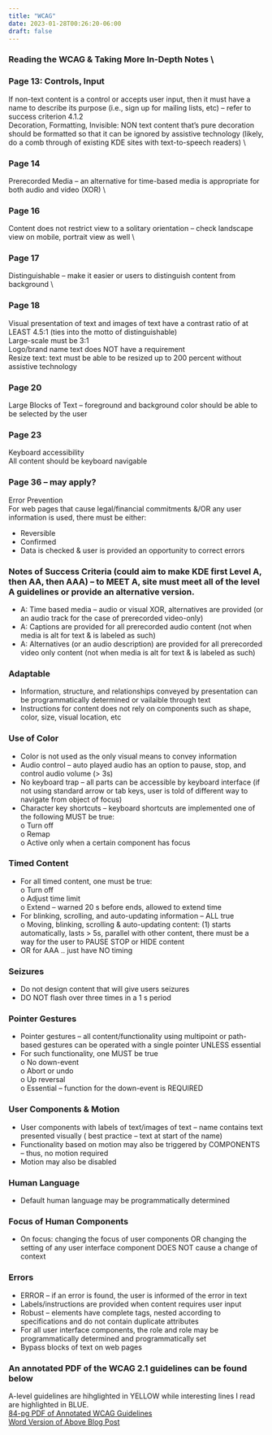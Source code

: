 ```yaml
---
title: "WCAG"
date: 2023-01-28T00:26:20-06:00
draft: false
---
```


### Reading the WCAG & Taking More In-Depth Notes \

### Page 13: Controls, Input 
If non-text content is a control or accepts user input, then it must have a name to describe its purpose (i.e., sign up for mailing lists, etc) – refer to success criterion 4.1.2 \
Decoration, Formatting, Invisible: NON text content that’s pure decoration should be formatted so that it can be ignored by assistive technology (likely, do a comb through of existing KDE sites with text-to-speech readers) \
### Page 14 
Prerecorded Media – an alternative for time-based media is appropriate for both audio and video (XOR) \
### Page 16 
Content does not restrict view to a solitary orientation – check landscape view on mobile, portrait view as well \
### Page 17 
Distinguishable – make it easier or users to distinguish content from background \
### Page 18 
Visual presentation of text and images of text have a contrast ratio of at LEAST 4.5:1 (ties into the motto of distinguishable) \
Large-scale must be 3:1 \
Logo/brand name text does NOT have a requirement \
Resize text: text must be able to be resized up to 200 percent without assistive technology  
### Page 20  
Large Blocks of Text – foreground and background color should be able to be selected by the user  
### Page 23  
Keyboard accessibility    
All content should be keyboard navigable   
### Page 36 – may apply?  
Error Prevention  
For web pages that cause legal/financial commitments &/OR any user information is used, there must be either:  
*	Reversible  
*	Confirmed  
*	Data is checked & user is provided an opportunity to correct errors  
### Notes of Success Criteria (could aim to make KDE first Level A, then AA, then AAA) – to MEET A, site must meet all of the level A guidelines or provide an alternative version.  
*	A: Time based media – audio or visual XOR, alternatives are provided (or an audio track for the case of prerecorded video-only)  
*	A: Captions are provided for all prerecorded audio content (not when media is alt for text & is labeled as such)  
*	A: Alternatives (or an audio description) are provided for all prerecorded video only content (not when media is alt for text & is labeled as such)  
### Adaptable  
*	Information, structure, and relationships conveyed by presentation can be programmatically determined or vailaible through text  
*	Instructions for content does not rely on components such as shape, color, size, visual location, etc  
### Use of Color  
*	Color is not used as the only visual means to convey information  
*	Audio control – auto played audio has an option to pause, stop, and control audio volume (> 3s)  
*	No keyboard trap – all parts can be accessible by keyboard interface (if not using standard arrow or tab keys, user is told of different way to navigate from object of focus)  
*	Character key shortcuts – keyboard shortcuts are implemented one of the following MUST be true:  
o	Turn off  
o	Remap  
o	Active only when a certain component has focus  
### Timed Content  
*	For all timed content, one must be true:  
o	Turn off  
o	Adjust time limit  
o	Extend – warned 20 s before ends, allowed to extend time  
*	For blinking, scrolling, and auto-updating information – ALL true  
o	Moving, blinking, scrolling & auto-updating content: (1) starts automatically, lasts > 5s, parallel with other content, there must be a way for the user to PAUSE STOP or HIDE content  
*	OR for AAA .. just have NO timing  
### Seizures  
*	Do not design content that will give users seizures  
*	DO NOT flash over three times in a 1 s period  
### Pointer Gestures  
*	Pointer gestures – all content/functionality using multipoint or path-based gestures can be operated with a  single pointer UNLESS essential  
*	For such functionality, one MUST be true  
o	No down-event  
o	Abort or undo  
o	Up reversal  
o	Essential – function for the down-event is REQUIRED  
### User Components & Motion  
*	User components with labels of text/images of text – name contains text presented visually ( best practice – text at start of the name)  
*	Functionality based on motion may also be triggered by COMPONENTS – thus, no motion required  
*	Motion may also be disabled  
### Human Language   
*	Default human language may be programmatically determined  
### Focus of Human Components   
*	On focus: changing the focus of user components OR changing the setting of any user interface component DOES NOT cause a change of context  
### Errors  
*	ERROR – if an error is found, the user is informed of the error in text  
*	Labels/instructions are provided when content requires user input  
*	Robust – elements have complete tags, nested according to specifications and do not contain duplicate attributes   
*	For all user interface components, the role and role may be programmatically determined and programmatically set  
*	Bypass blocks of text on web pages  

### An annotated PDF of the WCAG 2.1 guidelines can be found below  
A-level guidelines are hihglighted in YELLOW while interesting lines I read are highlighted in BLUE.  
[84-pg PDF of Annotated WCAG Guidelines](http://victoriaemily.github.io/KDE/img/WCAG_Guidelines.pdf)  
[Word Version of Above Blog Post](http://victoriaemily.github.io/KDE/img/KDE.docx)  

